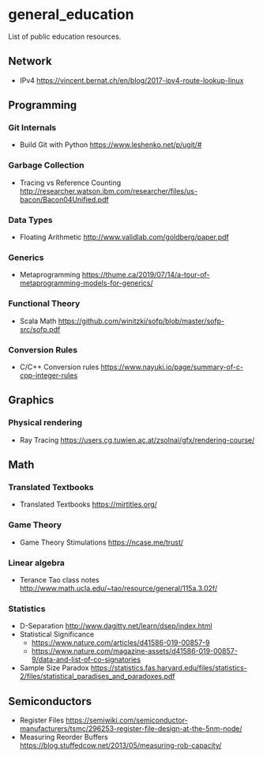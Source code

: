 # general_education
List of public education resources.

## Network
* IPv4 https://vincent.bernat.ch/en/blog/2017-ipv4-route-lookup-linux

## Programming
### Git Internals
* Build Git with Python https://www.leshenko.net/p/ugit/#

### Garbage Collection
* Tracing vs Reference Counting http://researcher.watson.ibm.com/researcher/files/us-bacon/Bacon04Unified.pdf

### Data Types
* Floating Arithmetic http://www.validlab.com/goldberg/paper.pdf

### Generics
* Metaprogramming https://thume.ca/2019/07/14/a-tour-of-metaprogramming-models-for-generics/

### Functional Theory
* Scala Math https://github.com/winitzki/sofp/blob/master/sofp-src/sofp.pdf

### Conversion Rules
* C/C++ Conversion rules https://www.nayuki.io/page/summary-of-c-cpp-integer-rules

## Graphics
### Physical rendering
* Ray Tracing https://users.cg.tuwien.ac.at/zsolnai/gfx/rendering-course/

## Math

### Translated Textbooks
* Translated Textbooks https://mirtitles.org/

### Game Theory
* Game Theory Stimulations https://ncase.me/trust/

### Linear algebra
* Terance Tao class notes http://www.math.ucla.edu/~tao/resource/general/115a.3.02f/

### Statistics
* D-Separation http://www.dagitty.net/learn/dsep/index.html
* Statistical Significance
  + https://www.nature.com/articles/d41586-019-00857-9
  + https://www.nature.com/magazine-assets/d41586-019-00857-9/data-and-list-of-co-signatories
* Sample Size Paradox https://statistics.fas.harvard.edu/files/statistics-2/files/statistical_paradises_and_paradoxes.pdf

## Semiconductors
* Register Files https://semiwiki.com/semiconductor-manufacturers/tsmc/296253-register-file-design-at-the-5nm-node/
* Measuring Reorder Buffers https://blog.stuffedcow.net/2013/05/measuring-rob-capacity/
